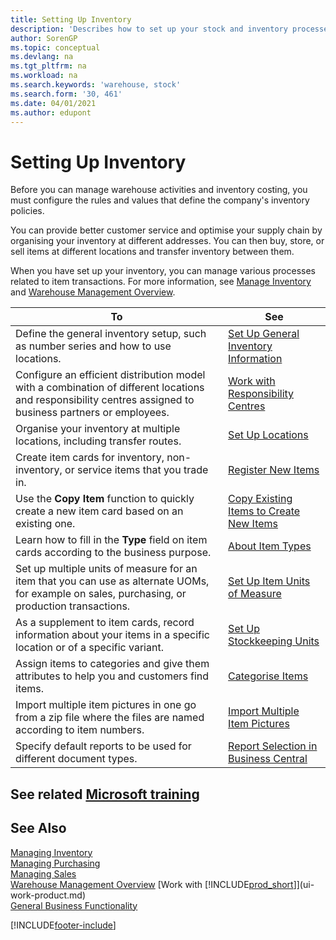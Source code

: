 ```yaml
---
title: Setting Up Inventory
description: 'Describes how to set up your stock and inventory processes, including transfer routes and locations, such as warehouses.'
author: SorenGP
ms.topic: conceptual
ms.devlang: na
ms.tgt_pltfrm: na
ms.workload: na
ms.search.keywords: 'warehouse, stock'
ms.search.form: '30, 461'
ms.date: 04/01/2021
ms.author: edupont
---
```

# Setting Up Inventory
Before you can manage warehouse activities and inventory costing, you must configure the rules and values that define the company's inventory policies.

You can provide better customer service and optimise your supply chain by organising your inventory at different addresses. You can then buy, store, or sell items at different locations and transfer inventory between them.

When you have set up your inventory, you can manage various processes related to item transactions. For more information, see [Manage Inventory](inventory-manage-inventory.md) and [Warehouse Management Overview](design-details-warehouse-management.md).

| To | See |
| --- | --- |
| Define the general inventory setup, such as number series and how to use locations. |[Set Up General Inventory Information](inventory-how-setup-general.md) |
|Configure an efficient distribution model with a combination of different locations and responsibility centres assigned to business partners or employees.|[Work with Responsibility Centres](inventory-responsibility-centers.md)|
| Organise your inventory at multiple locations, including transfer routes. |[Set Up Locations](inventory-how-register-new-items.md) |
| Create item cards for inventory, non-inventory, or service items that you trade in. |[Register New Items](inventory-how-register-new-items.md) |
|Use the **Copy Item** function to quickly create a new item card based on an existing one.|[Copy Existing Items to Create New Items](inventory-how-copy-items.md)|
|Learn how to fill in the **Type** field on item cards according to the business purpose.|[About Item Types](inventory-about-item-types.md)|
|Set up multiple units of measure for an item that you can use as alternate UOMs, for example on sales, purchasing, or production transactions.|[Set Up Item Units of Measure](inventory-how-setup-units-of-measure.md)|
|As a supplement to item cards, record information about your items in a specific location or of a specific variant.|[Set Up Stockkeeping Units](inventory-how-to-set-up-stockkeeping-units.md)|
| Assign items to categories and give them attributes to help you and customers find items. |[Categorise Items](inventory-how-categorize-items.md) |
|Import multiple item pictures in one go from a zip file where the files are named according to item numbers.|[Import Multiple Item Pictures](inventory-how-import-item-pictures.md)|
|Specify default reports to be used for different document types.|[Report Selection in Business Central](across-report-selections.md)|

## See related [Microsoft training](/training/paths/trade-get-started-dynamics-365-business-central/)

## See Also

[Managing Inventory](inventory-manage-inventory.md)  
[Managing Purchasing](purchasing-manage-purchasing.md)  
[Managing Sales](sales-manage-sales.md)    
[Warehouse Management Overview](design-details-warehouse-management.md)
[Work with [!INCLUDE[prod_short](includes/prod_short.md)]](ui-work-product.md)  
[General Business Functionality](ui-across-business-areas.md)


[!INCLUDE[footer-include](includes/footer-banner.md)]
